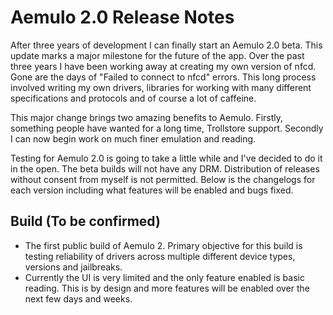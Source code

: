 # Aemulo 2.0 Release Notes

After three years of development I can finally start an Aemulo 2.0 beta. This update marks a major milestone for the future of the app. Over the past three years I have been working away at creating my own version of nfcd. Gone are the days of "Failed to connect to nfcd" errors. This long process involved writing my own drivers, libraries for working with many different specifications and protocols and of course a lot of caffeine. 

This major change brings two amazing benefits to Aemulo. Firstly, something people have wanted for a long time, Trollstore support. Secondly I can now begin work on much finer emulation and reading. 

Testing for Aemulo 2.0 is going to take a little while and I've decided to do it in the open. The beta builds will not have any DRM. Distribution of releases without consent from myself is not permitted. Below is the changelogs for each version including what features will be enabled and bugs fixed.

## Build (To be confirmed)
- The first public build of Aemulo 2. Primary objective for this build is testing reliability of drivers across multiple different device types, versions and jailbreaks.
- Currently the UI is very limited and the only feature enabled is basic reading. This is by design and more features will be enabled over the next few days and weeks.
